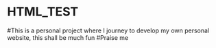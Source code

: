 # HTML_TEST
#This is a personal project where I journey to develop my own personal website, this shall be much fun
#Praise me
